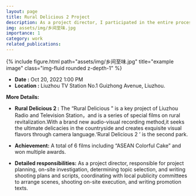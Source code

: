 ```yaml
---
layout: page
title: Rural Delicious 2 Project
description: As a project director, I participated in the entire process from early project planning and topic selection, mid-term shooting script writing, to later filming.
img: assets/img/乡间至味.jpg
importance: 1
category: work
related_publications: 
---
```

<div class="row">
    <div class="col-sm mt-3 mt-md-0">
        {% include figure.html path="assets/img/乡间至味.jpg" title="example image" class="img-fluid rounded z-depth-1" %}
    </div>
</div>


- **Date :**        Oct 20, 2022 1:00 PM
- **Location :**     Liuzhou TV Station
                  No.1 Guizhong Avenue, Liuzhou. 

**More Details:**

 - **Rural Delicious 2 :** The “Rural Delicious " is a key project of Liuzhou Radio and Television Station，and is a series of special films on rural revitalization.With a brand new audio-visual recording method,it seeks the ultimate delicacies in the countryside and creates exquisite visual flavors through camera language.‘Rural Delicious 2 ’ is the second park.

 - **Achievement:** A total of 6 films including “ASEAN Colorful Cake” and won multiple awards.

 - **Detailed responsibilities:** As a project director, responsible for project planning, on-site investigation, determining topic selection, and writing shooting plans and scripts, coordinating with local publicity committees to arrange scenes, shooting on-site execution, and writing promotion texts.
    
